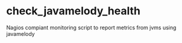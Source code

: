 # check_javamelody_health
Nagios compiant monitoring script to report metrics from jvms using javamelody
